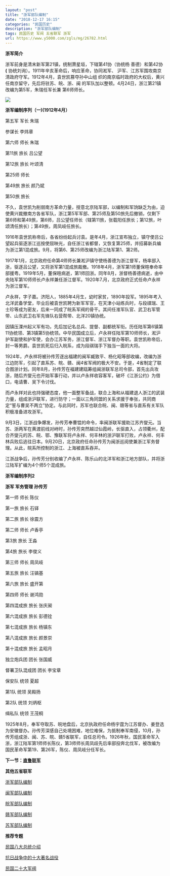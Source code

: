 ```yaml
---
layout: "post"
title: "浙军部队编制"
date: "2018-12-17 16:15"
categories: "民国历史"
description: "浙军部队编制"
tags: 民国历史 军阀 五省联军 浙军
url: https://www.y5000.com/zgls/mg/26782.html
---
```






**浙军简介**

浙军前身是清末新军第21镇，统制萧星垣，下辖第41协（协统杨 善德）和第42协 **(** 协统刘询）。1911年辛亥革命后，响应革命，协同淞军、
沪军、江苏军围攻南京清政府守军。1912年4月，袁世凯篡夺孙中山组 织的南京临时政府的大权后，黄兴任南京留守，先后将驻苏、皖、浙、闽
的军队加以整顿。4月24日，浙江第21镇改编为第5军，朱瑞任军长兼 第6师师长。

![](https://img.y5000.com/uploads/allimg/171219/8-1G21Z9430b39.jpg)

**浙军编制序列（一)(1912年4月）**

第五军 军长 朱瑞

参谋长 李炜章

第六师 师长 朱瑞

第11旅 旅长 吕公望

第12旅 旅长 叶颂清

第25师 师长

第49旅 旅长 颜乃斌

第50旅 旅长

不久，袁世凯为削弱南方革命力量，授意北京陆军部，以编制和军饷缺乏为由，迫使黄兴裁撤南方各省军队，浙江第5军军部、第25师及第50旅先后撤销，仅剩下第6师和第49旅，第6师，吕公望任师长（辖第11旅，张载阳任旅长；第12旅，叶颂清任旅长）；第49旅，周凤岐任旅长。

1916年袁世凯称帝后，各省纷纷起兵讨袁。是年4月，浙江宣布独立，镇守使吕公望起兵驱逐浙江巡按使屈映光，自任浙江省都督，又恢复第25师，并招募新兵编为浙江第1混成旅。9月，将第6、第25师改编为浙江陆军第1、第2师。

1917年1月，北京政府任命第4师师长兼淞沪镇守使杨善德为浙江督军，杨率部入浙，驱逐吕公望，又将浙军第1混成旅裁撤。1918年4月，浙军第1师董保暄奉命率部援粤。1919年5月，董保暄病逝，第1师回浙。同年8月，浙督杨善德病逝，由中央陆军第10师师长卢永祥兼任浙江督军。1920年7.月，北京政府正式任命卢永祥为浙江督军。

卢永祥，字子嘉。济阳人，1885年4月生，幼时家贫，1890年投军。1895年考入北洋武备学堂，毕业后被袁世凯聘为新军军官，在天津小站练兵时，与段祺瑞、王士珍等成为密友，后来一同成了皖系军阀的骨干。其间任淮军队官、武卫右军管带、山东武卫右军先锋队右营帮带、北洋20镇协统。

因镇压溧州起义军有功，先后加记名总兵、提督、副都统军衔。历任陆军第6镇第11协统领、第3镇第5协统领。中华民国成立后，卢永祥任陆军第10师师长，淞沪护军副使和护军使，会办江苏军务，浙江督军、浙江军督办等职。袁世凯称帝后，封一等男爵。袁世凯死后归入皖系，成为段祺瑞手下独当一面的大将。

1924年，卢永祥将被孙传芳逐出福建的闽军臧致平、杨化昭等部收编，改编为浙江边防军，引起了直系苏、皖、赣、闽4省军阀的极大不安。于是，4省制定了联合图浙计划。同年8月，孙传芳在福建建瓯筹组闽浙联军总司令部，首先出兵攻浙，随后齐燮元也开始军事行动，并以卢永祥收容客军，破坏《江浙公约》为借口，电请曹、吴下令讨伐。

而卢永祥对此也持强硬态度，他一面整军备战，联合上海和从福建退人浙江的武装力量，组成浙沪联军，进行防守；一面以三角同盟的关系求援于奉张，共同商定“誓与曹吴不两立”协定。与此同时，苏军也联合皖、闽、赣等省与直系有关军队积极准备进攻浙军。

9月3日，江浙战争爆发，孙传芳奉曹锟的命令，率闽浙联军援助江苏齐燮元。当苏、浙两军在黄渡前线对峙时，孙传芳突然越过仙霞岭，长驱直入，占领衢州，配合齐燮元的苏、皖、鄂、豫联军将卢永祥、何丰林的浙沪联军打败，卢永祥、何丰林兵败后逃往日本。9月20日，北京政府任命孙传芳为闽浙巡阅使兼浙江军务督理。从此，皖系所控制的浙江、上海被直系吞并。

江浙战争后，孙传芳分别收编了卢永祥、陈乐山的北洋军和浙江地方部队，并将浙江陆军扩编为4个师5个混成旅。

**浙军编制序列2**

**浙军 军务管理 孙传芳**

第一师 师长 陈仪

第一旅 旅长 石铎

第二旅 旅长 徐震方

第二师 师长 卢香亭

第3旅 旅长 王淼

第4旅 旅长 李俊义

第三师 师长 周凤岐

第五旅 旅长 汪镐基

第六旅 旅长 盛开第

第四师 师长 谢鸿勋

第四混成旅 旅长 张庆昶

第六混成旅 旅长 彭德铨

第七混成旅 旅长 杨镇东

第八混成旅 旅长 颜景崇

第十混成旅 旅长 孟昭月

独立炮兵团 团长 张国威

督署卫队混成团 团长 李宝章

保安队 统领 夏超

第1队 统领 吴殿扬

第2队 统领 刘炳枢

缉私队 统领 王茂桐

1925年8月，奉军夺取苏、皖地盘后，北京执政府任命杨宇霆为江苏督办、姜登选为安徽督办。孙传芳深感自己处境困难，地位难保，为抵制奉军南侵，10月，孙传芳组成浙、闽、苏、皖、赣5省联军，自任总司令。1926年秋，国民革命军入浙，浙江陆军第1师师长陈仪，第3师师长周凤歧先后率部投奔北伐军，被改编为国民革命军第19、第26军，陈仪、周凤岐分任军长。

**下一节：[直鲁联军](https://www.y5000.com/zgls/mg/26788.html)**

**其他五省联军**

[ 浙军部队编制](https://www.y5000.com/zgls/mg/26782.html)

[闽军部队编制](https://www.y5000.com/zgls/mg/26783.html)

[皖军部队编制](https://www.y5000.com/zgls/mg/26785.html)

[赣军部队编制](https://www.y5000.com/zgls/mg/26787.html)

[苏军部队编制](https://www.y5000.com/zgls/mg/26784.html)

**推荐专题**

[ 民国八大总统介绍](https://www.y5000.com/zgls/mrzj/26536.html)

[抗日战争中的十大著名战役](https://www.y5000.com/zgls/mg/26671.html)

[民国二十大军阀](https://www.y5000.com/zgls/mrzj/26565.html)

